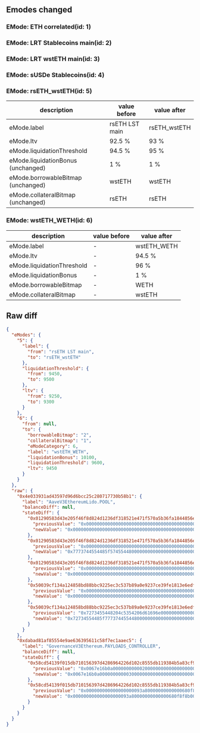 ## Emodes changed

### EMode: ETH correlated(id: 1)



### EMode: LRT Stablecoins main(id: 2)



### EMode: LRT wstETH main(id: 3)



### EMode: sUSDe Stablecoins(id: 4)



### EMode: rsETH_wstETH(id: 5)

| description | value before | value after |
| --- | --- | --- |
| eMode.label | rsETH LST main | rsETH_wstETH |
| eMode.ltv | 92.5 % | 93 % |
| eMode.liquidationThreshold | 94.5 % | 95 % |
| eMode.liquidationBonus (unchanged) | 1 % | 1 % |
| eMode.borrowableBitmap (unchanged) | wstETH | wstETH |
| eMode.collateralBitmap (unchanged) | rsETH | rsETH |


### EMode: wstETH_WETH(id: 6)

| description | value before | value after |
| --- | --- | --- |
| eMode.label | - | wstETH_WETH |
| eMode.ltv | - | 94.5 % |
| eMode.liquidationThreshold | - | 96 % |
| eMode.liquidationBonus | - | 1 % |
| eMode.borrowableBitmap | - | WETH |
| eMode.collateralBitmap | - | wstETH |


## Raw diff

```json
{
  "eModes": {
    "5": {
      "label": {
        "from": "rsETH LST main",
        "to": "rsETH_wstETH"
      },
      "liquidationThreshold": {
        "from": 9450,
        "to": 9500
      },
      "ltv": {
        "from": 9250,
        "to": 9300
      }
    },
    "6": {
      "from": null,
      "to": {
        "borrowableBitmap": "2",
        "collateralBitmap": "1",
        "eModeCategory": 6,
        "label": "wstETH_WETH",
        "liquidationBonus": 10100,
        "liquidationThreshold": 9600,
        "ltv": 9450
      }
    }
  },
  "raw": {
    "0x4e033931ad43597d96d6bcc25c280717730b58b1": {
      "label": "AaveV3EthereumLido.POOL",
      "balanceDiff": null,
      "stateDiff": {
        "0x01290583d43e205f46f8d824d1236df318521e471f570a5b36fa1844856e40d6": {
          "previousValue": "0x0000000000000000000000000000000000000000000000000000000000000000",
          "newValue": "0x00000000000000000000000000000000000000000000000000012774258024ea"
        },
        "0x01290583d43e205f46f8d824d1236df318521e471f570a5b36fa1844856e40d7": {
          "previousValue": "0x0000000000000000000000000000000000000000000000000000000000000000",
          "newValue": "0x7773744554485f57455448000000000000000000000000000000000000000016"
        },
        "0x01290583d43e205f46f8d824d1236df318521e471f570a5b36fa1844856e40d8": {
          "previousValue": "0x0000000000000000000000000000000000000000000000000000000000000000",
          "newValue": "0x0000000000000000000000000000000000000000000000000000000000000002"
        },
        "0x50039cf134a124858bd88bbc9225ec3c537b89a0e9237ce39fe1813e6edf8257": {
          "previousValue": "0x0000000000000000000000000000000000000000000000000080277424ea2422",
          "newValue": "0x00000000000000000000000000000000000000000000000000802774251c2454"
        },
        "0x50039cf134a124858bd88bbc9225ec3c537b89a0e9237ce39fe1813e6edf8258": {
          "previousValue": "0x7273455448204c5354206d61696e00000000000000000000000000000000001c",
          "newValue": "0x72734554485f7773744554480000000000000000000000000000000000000018"
        }
      }
    },
    "0xdabad81af85554e9ae636395611c58f7ec1aaec5": {
      "label": "GovernanceV3Ethereum.PAYLOADS_CONTROLLER",
      "balanceDiff": null,
      "stateDiff": {
        "0x58cd54139f015db710156397d4286964226d102c8555db119384b5a83cf95bce": {
          "previousValue": "0x0067e16b0a000000000002000000000000000000000000000000000000000000",
          "newValue": "0x0067e16b0a000000000003000000000000000000000000000000000000000000"
        },
        "0x58cd54139f015db710156397d4286964226d102c8555db119384b5a83cf95bcf": {
          "previousValue": "0x000000000000000000093a80000000000000680f8f8b00000000000000000000",
          "newValue": "0x000000000000000000093a80000000000000680f8f8b00000000000067e16b0b"
        }
      }
    }
  }
}
```
